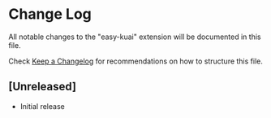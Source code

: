 # Change Log

All notable changes to the "easy-kuai" extension will be documented in this file.

Check [Keep a Changelog](http://keepachangelog.com/) for recommendations on how to structure this file.

## [Unreleased]

- Initial release
